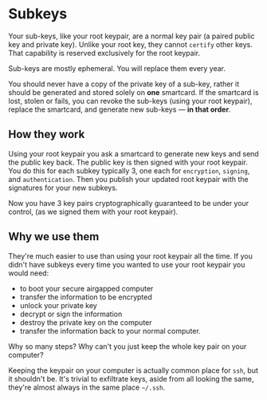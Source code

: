 # Subkeys

Your sub-keys, like your root keypair, are a normal key pair (a paired public key and private key). Unlike your root key, they cannot `certify` other keys. That capability is reserved exclusively for the root keypair.

Sub-keys are mostly ephemeral. You will replace them every year.

You should never have a copy of the private key of a sub-key, rather it should be generated and stored solely on **one** smartcard. If the smartcard is lost, stolen or fails, you can revoke the sub-keys (using your root keypair), replace the smartcard, and generate new sub-keys &mdash; **in that order**.

## How they work

Using your root keypair you ask a smartcard to generate new keys and send the public key back. The public key is then signed with your root keypair. You do this for each subkey typically 3, one each for `encryption`, `signing`, and `authentication`. Then you publish your updated root keypair with the signatures for your new subkeys.

Now you have 3 key pairs cryptographically guaranteed to be under your control, (as we signed them with your root keypair).

## Why we use them

They're much easier to use than using your root keypair all the time. If you didn't have subkeys every time you wanted to use your root keypair you would need:
 - to boot your secure airgapped computer
 - transfer the information to be encrypted
 - unlock your private key
 - decrypt or sign the information
 - destroy the private key on the computer
 - transfer the information back to your normal computer.

Why so many steps? Why can't you just keep the whole key pair on your computer?

Keeping the keypair on your computer is actually common place for `ssh`, but it shouldn't be. It's trivial to exfiltrate keys, aside from all looking the same, they're almost always in the same place `~/.ssh`.